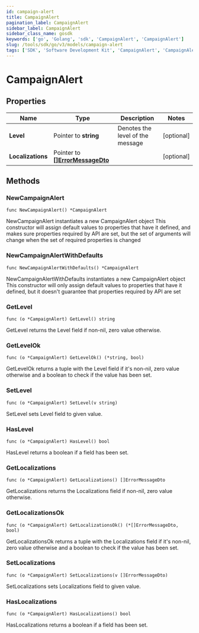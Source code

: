 ```yaml
---
id: campaign-alert
title: CampaignAlert
pagination_label: CampaignAlert
sidebar_label: CampaignAlert
sidebar_class_name: gosdk
keywords: ['go', 'Golang', 'sdk', 'CampaignAlert', 'CampaignAlert'] 
slug: /tools/sdk/go/v3/models/campaign-alert
tags: ['SDK', 'Software Development Kit', 'CampaignAlert', 'CampaignAlert']
---
```


# CampaignAlert

## Properties

Name | Type | Description | Notes
------------ | ------------- | ------------- | -------------
**Level** | Pointer to **string** | Denotes the level of the message | [optional] 
**Localizations** | Pointer to [**[]ErrorMessageDto**](error-message-dto) |  | [optional] 

## Methods

### NewCampaignAlert

`func NewCampaignAlert() *CampaignAlert`

NewCampaignAlert instantiates a new CampaignAlert object
This constructor will assign default values to properties that have it defined,
and makes sure properties required by API are set, but the set of arguments
will change when the set of required properties is changed

### NewCampaignAlertWithDefaults

`func NewCampaignAlertWithDefaults() *CampaignAlert`

NewCampaignAlertWithDefaults instantiates a new CampaignAlert object
This constructor will only assign default values to properties that have it defined,
but it doesn't guarantee that properties required by API are set

### GetLevel

`func (o *CampaignAlert) GetLevel() string`

GetLevel returns the Level field if non-nil, zero value otherwise.

### GetLevelOk

`func (o *CampaignAlert) GetLevelOk() (*string, bool)`

GetLevelOk returns a tuple with the Level field if it's non-nil, zero value otherwise
and a boolean to check if the value has been set.

### SetLevel

`func (o *CampaignAlert) SetLevel(v string)`

SetLevel sets Level field to given value.

### HasLevel

`func (o *CampaignAlert) HasLevel() bool`

HasLevel returns a boolean if a field has been set.

### GetLocalizations

`func (o *CampaignAlert) GetLocalizations() []ErrorMessageDto`

GetLocalizations returns the Localizations field if non-nil, zero value otherwise.

### GetLocalizationsOk

`func (o *CampaignAlert) GetLocalizationsOk() (*[]ErrorMessageDto, bool)`

GetLocalizationsOk returns a tuple with the Localizations field if it's non-nil, zero value otherwise
and a boolean to check if the value has been set.

### SetLocalizations

`func (o *CampaignAlert) SetLocalizations(v []ErrorMessageDto)`

SetLocalizations sets Localizations field to given value.

### HasLocalizations

`func (o *CampaignAlert) HasLocalizations() bool`

HasLocalizations returns a boolean if a field has been set.


